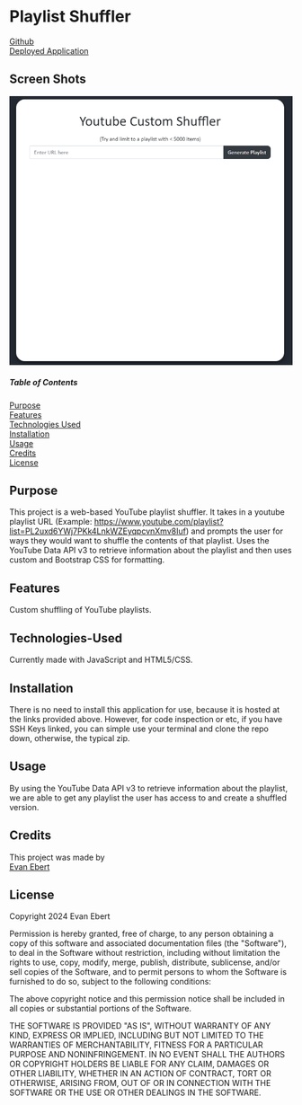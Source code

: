 # Playlist Shuffler

[Github]([https://github.com/evan-ebert17/PlaylistShuffler])  
[Deployed Application](https://evan-ebert17.github.io/PlaylistShuffler/)

## Screen Shots
 ![Playlist Shuffler](assets/img/preview.PNG)

##### Table of Contents  
[Purpose](#purpose)  
[Features](#features)  
[Technologies Used](#technologies-used)  
[Installation](#installation)  
[Usage](#usage)  
[Credits](#credits)  
[License](#license)  

## Purpose  
This project is a web-based YouTube playlist shuffler. It takes in a youtube playlist URL (Example: https://www.youtube.com/playlist?list=PL2uxd6YWj7PKk4LnkWZEyqpcvnXmv8Iuf) and prompts the user for ways they would want to shuffle the contents of that playlist. Uses the YouTube Data API v3 to retrieve information about the playlist and then uses custom and Bootstrap CSS for formatting.

## Features 
Custom shuffling of YouTube playlists.

## Technologies-Used  
Currently made with JavaScript and HTML5/CSS.

## Installation  
There is no need to install this application for use, because it is hosted at the links provided above. However, for code inspection or etc, if you have SSH Keys linked, you can simple use your terminal and clone the repo down, otherwise, the typical zip.

## Usage  
By using the YouTube Data API v3 to retrieve information about the playlist, we are able to get any playlist the user has access to and create a shuffled version.

## Credits
This project was made by  
[Evan Ebert](https://github.com/evan-ebert17)

## License

Copyright 2024 Evan Ebert

Permission is hereby granted, free of charge, to any person obtaining a copy of this software and associated documentation files (the "Software"), to deal in the Software without restriction, including without limitation the rights to use, copy, modify, merge, publish, distribute, sublicense, and/or sell copies of the Software, and to permit persons to whom the Software is furnished to do so, subject to the following conditions:

The above copyright notice and this permission notice shall be included in all copies or substantial portions of the Software.

THE SOFTWARE IS PROVIDED "AS IS", WITHOUT WARRANTY OF ANY KIND, EXPRESS OR IMPLIED, INCLUDING BUT NOT LIMITED TO THE WARRANTIES OF MERCHANTABILITY, FITNESS FOR A PARTICULAR PURPOSE AND NONINFRINGEMENT. IN NO EVENT SHALL THE AUTHORS OR COPYRIGHT HOLDERS BE LIABLE FOR ANY CLAIM, DAMAGES OR OTHER LIABILITY, WHETHER IN AN ACTION OF CONTRACT, TORT OR OTHERWISE, ARISING FROM, OUT OF OR IN CONNECTION WITH THE SOFTWARE OR THE USE OR OTHER DEALINGS IN THE SOFTWARE.
